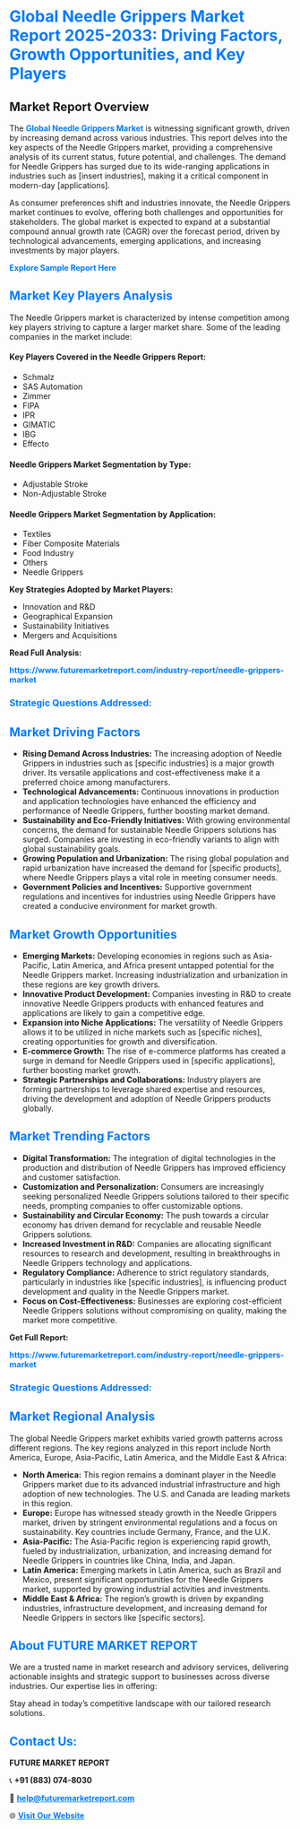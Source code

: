 <h1 style="color: #007BFF;">Global Needle Grippers Market Report 2025-2033: Driving Factors, Growth Opportunities, and Key Players</h1>

<section id="overview">
<h2>Market Report Overview</h2>
<p>The <a href="https://www.futuremarketreport.com/industry-report/needle-grippers-market" style="color: #007BFF; text-decoration: none;"><strong>Global Needle Grippers Market</strong></a> is witnessing significant growth, driven by increasing demand across various industries. This report delves into the key aspects of the Needle Grippers market, providing a comprehensive analysis of its current status, future potential, and challenges. The demand for Needle Grippers has surged due to its wide-ranging applications in industries such as [insert industries], making it a critical component in modern-day [applications].</p>
<p>As consumer preferences shift and industries innovate, the Needle Grippers market continues to evolve, offering both challenges and opportunities for stakeholders. The global market is expected to expand at a substantial compound annual growth rate (CAGR) over the forecast period, driven by technological advancements, emerging applications, and increasing investments by major players.</p>
</section>

<section id="overview">
<p><a href="https://www.futuremarketreport.com/request-sample/reportId=128072" style="color: #007BFF; text-decoration: none;"><strong>Explore Sample Report Here</strong></a></p>
</section>

<section id="key-players">
<h2 style="color: #007BFF;">Market Key Players Analysis</h2>
<p>The Needle Grippers market is characterized by intense competition among key players striving to capture a larger market share. Some of the leading companies in the market include:</p>
<h4>Key Players Covered in the Needle Grippers Report:</h4>
<ul><li>Schmalz</li><li>SAS Automation</li><li>Zimmer</li><li>FIPA</li><li>IPR</li><li>GIMATIC</li><li>IBG</li><li>Effecto</li></ul>
<h4>Needle Grippers Market Segmentation by Type:</h4>
<ul><li>Adjustable Stroke</li><li>Non-Adjustable Stroke</li></ul>

<h4>Needle Grippers Market Segmentation by Application:</h4>
<ul><li>Textiles</li><li>Fiber Composite Materials</li><li>Food Industry</li><li>Others</li><li>Needle Grippers</li></ul>
<p><strong>Key Strategies Adopted by Market Players:</strong></p>
<ul>
<li>Innovation and R&D</li>
<li>Geographical Expansion</li>
<li>Sustainability Initiatives</li>
<li>Mergers and Acquisitions</li>
</ul>
</section>

<section>
<p><strong>Read Full Analysis: </strong></p><a href="https://www.futuremarketreport.com/industry-report/needle-grippers-market" style="color: #007BFF; text-decoration: none;"><strong>https://www.futuremarketreport.com/industry-report/needle-grippers-market</strong></a>
<h3 style="color: #007BFF;">Strategic Questions Addressed:</h3>
</section>

<section id="driving-factors">
<h2 style="color: #007BFF;">Market Driving Factors</h2>
<ul>
<li><strong>Rising Demand Across Industries:</strong> The increasing adoption of Needle Grippers in industries such as [specific industries] is a major growth driver. Its versatile applications and cost-effectiveness make it a preferred choice among manufacturers.</li>
<li><strong>Technological Advancements:</strong> Continuous innovations in production and application technologies have enhanced the efficiency and performance of Needle Grippers, further boosting market demand.</li>
<li><strong>Sustainability and Eco-Friendly Initiatives:</strong> With growing environmental concerns, the demand for sustainable Needle Grippers solutions has surged. Companies are investing in eco-friendly variants to align with global sustainability goals.</li>
<li><strong>Growing Population and Urbanization:</strong> The rising global population and rapid urbanization have increased the demand for [specific products], where Needle Grippers plays a vital role in meeting consumer needs.</li>
<li><strong>Government Policies and Incentives:</strong> Supportive government regulations and incentives for industries using Needle Grippers have created a conducive environment for market growth.</li>
</ul>
</section>

<section id="growth-opportunities">
<h2 style="color: #007BFF;">Market Growth Opportunities</h2>
<ul>
<li><strong>Emerging Markets:</strong> Developing economies in regions such as Asia-Pacific, Latin America, and Africa present untapped potential for the Needle Grippers market. Increasing industrialization and urbanization in these regions are key growth drivers.</li>
<li><strong>Innovative Product Development:</strong> Companies investing in R&D to create innovative Needle Grippers products with enhanced features and applications are likely to gain a competitive edge.</li>
<li><strong>Expansion into Niche Applications:</strong> The versatility of Needle Grippers allows it to be utilized in niche markets such as [specific niches], creating opportunities for growth and diversification.</li>
<li><strong>E-commerce Growth:</strong> The rise of e-commerce platforms has created a surge in demand for Needle Grippers used in [specific applications], further boosting market growth.</li>
<li><strong>Strategic Partnerships and Collaborations:</strong> Industry players are forming partnerships to leverage shared expertise and resources, driving the development and adoption of Needle Grippers products globally.</li>
</ul>
</section>

<section id="trending-factors">
<h2 style="color: #007BFF;">Market Trending Factors</h2>
<ul>
<li><strong>Digital Transformation:</strong> The integration of digital technologies in the production and distribution of Needle Grippers has improved efficiency and customer satisfaction.</li>
<li><strong>Customization and Personalization:</strong> Consumers are increasingly seeking personalized Needle Grippers solutions tailored to their specific needs, prompting companies to offer customizable options.</li>
<li><strong>Sustainability and Circular Economy:</strong> The push towards a circular economy has driven demand for recyclable and reusable Needle Grippers solutions.</li>
<li><strong>Increased Investment in R&D:</strong> Companies are allocating significant resources to research and development, resulting in breakthroughs in Needle Grippers technology and applications.</li>
<li><strong>Regulatory Compliance:</strong> Adherence to strict regulatory standards, particularly in industries like [specific industries], is influencing product development and quality in the Needle Grippers market.</li>
<li><strong>Focus on Cost-Effectiveness:</strong> Businesses are exploring cost-efficient Needle Grippers solutions without compromising on quality, making the market more competitive.</li>
</ul>
</section>

<section>
<p><strong>Get Full Report: </strong></p><a href="https://www.futuremarketreport.com/industry-report/needle-grippers-market" style="color: #007BFF; text-decoration: none;"><strong>https://www.futuremarketreport.com/industry-report/needle-grippers-market</strong></a>
<h3 style="color: #007BFF;">Strategic Questions Addressed:</h3>
</section>


<section id="regional-analysis">
<h2 style="color: #007BFF;">Market Regional Analysis</h2>
<p>The global Needle Grippers market exhibits varied growth patterns across different regions. The key regions analyzed in this report include North America, Europe, Asia-Pacific, Latin America, and the Middle East & Africa:</p>
<ul>
<li><strong>North America:</strong> This region remains a dominant player in the Needle Grippers market due to its advanced industrial infrastructure and high adoption of new technologies. The U.S. and Canada are leading markets in this region.</li>
<li><strong>Europe:</strong> Europe has witnessed steady growth in the Needle Grippers market, driven by stringent environmental regulations and a focus on sustainability. Key countries include Germany, France, and the U.K.</li>
<li><strong>Asia-Pacific:</strong> The Asia-Pacific region is experiencing rapid growth, fueled by industrialization, urbanization, and increasing demand for Needle Grippers in countries like China, India, and Japan.</li>
<li><strong>Latin America:</strong> Emerging markets in Latin America, such as Brazil and Mexico, present significant opportunities for the Needle Grippers market, supported by growing industrial activities and investments.</li>
<li><strong>Middle East & Africa:</strong> The region’s growth is driven by expanding industries, infrastructure development, and increasing demand for Needle Grippers in sectors like [specific sectors].</li>
</ul>
</section>

<footer>
<h2 style="color: #007BFF;">About FUTURE MARKET REPORT</h2>
<p>We are a trusted name in market research and advisory services, delivering actionable insights and strategic support to businesses across diverse industries. Our expertise lies in offering:</p>

<p>Stay ahead in today’s competitive landscape with our tailored research solutions.</p>

<h2 style="color: #007BFF;">Contact Us:</h2>
<p><strong>FUTURE MARKET REPORT</strong></p>
<p>📞 <strong>+91 (883) 074-8030</strong></p>
<p>📧 <strong><a href="mailto:help@futuremarketreport.com" style="color: #007BFF;">help@futuremarketreport.com</a></strong></p>
<p>🌐 <strong><a href="https://www.futuremarketreport.com/" style="color: #007BFF;">Visit Our Website</a></strong></p>
</footer>